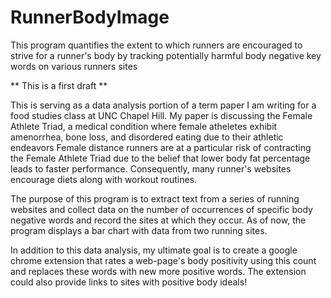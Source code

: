# RunnerBodyImage
This program quantifies the extent to which runners are encouraged to strive for a runner's body by tracking potentially harmful body negative key words on various runners sites

** This is a first draft **

This is serving as a data analysis portion of a term paper I am writing for a food studies class at UNC Chapel Hill. My paper is discussing the Female Athlete Triad, a medical condition where female atheletes exhibit amenorrhea, bone loss, and disordered eating due to their athletic endeavors
Female distance runners are at a particular risk of contracting the Female Athlete Triad due to the belief that lower body fat percentage leads to faster performance.
Consequently, many runner's websites encourage diets along with workout routines. 


The purpose of this program is to extract text from a series of running websites and 
collect data on the number of occurrences of specific body negative words
and record the sites at which they occur. As of now, the program displays a bar chart with data from two running sites. 

In addition to this data analysis, my ultimate goal is to create a google chrome extension that rates a web-page's body positivity 
using this count and replaces these words with new more positive words. The extension could also provide links to sites with positive body ideals!

